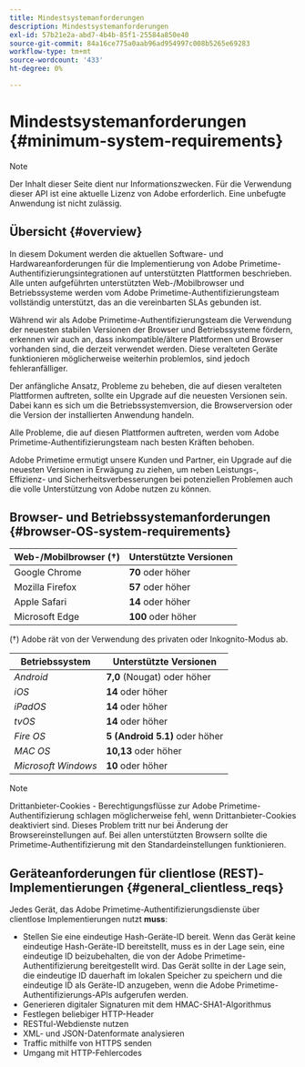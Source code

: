 ```yaml
---
title: Mindestsystemanforderungen
description: Mindestsystemanforderungen
exl-id: 57b21e2a-abd7-4b4b-85f1-25584a850e40
source-git-commit: 84a16ce775a0aab96ad954997c008b5265e69283
workflow-type: tm+mt
source-wordcount: '433'
ht-degree: 0%

---
```


# Mindestsystemanforderungen {#minimum-system-requirements}

>[!NOTE]
>
>Der Inhalt dieser Seite dient nur Informationszwecken. Für die Verwendung dieser API ist eine aktuelle Lizenz von Adobe erforderlich. Eine unbefugte Anwendung ist nicht zulässig.


## Übersicht {#overview}

In diesem Dokument werden die aktuellen Software- und Hardwareanforderungen für die Implementierung von Adobe Primetime-Authentifizierungsintegrationen auf unterstützten Plattformen beschrieben. Alle unten aufgeführten unterstützten Web-/Mobilbrowser und Betriebssysteme werden vom Adobe Primetime-Authentifizierungsteam vollständig unterstützt, das an die vereinbarten SLAs gebunden ist.

Während wir als Adobe Primetime-Authentifizierungsteam die Verwendung der neuesten stabilen Versionen der Browser und Betriebssysteme fördern, erkennen wir auch an, dass inkompatible/ältere Plattformen und Browser vorhanden sind, die derzeit verwendet werden. Diese veralteten Geräte funktionieren möglicherweise weiterhin problemlos, sind jedoch fehleranfälliger.

Der anfängliche Ansatz, Probleme zu beheben, die auf diesen veralteten Plattformen auftreten, sollte ein Upgrade auf die neuesten Versionen sein. Dabei kann es sich um die Betriebssystemversion, die Browserversion oder die Version der installierten Anwendung handeln.

Alle Probleme, die auf diesen Plattformen auftreten, werden vom Adobe Primetime-Authentifizierungsteam nach besten Kräften behoben.

Adobe Primetime ermutigt unsere Kunden und Partner, ein Upgrade auf die neuesten Versionen in Erwägung zu ziehen, um neben Leistungs-, Effizienz- und Sicherheitsverbesserungen bei potenziellen Problemen auch die volle Unterstützung von Adobe nutzen zu können.


## Browser- und Betriebssystemanforderungen {#browser-OS-system-requirements}


| Web-/Mobilbrowser (†) | Unterstützte Versionen |
|---|---|
| Google Chrome | **70** oder höher |
| Mozilla Firefox | **57** oder höher |
| Apple Safari | **14** oder höher |
| Microsoft Edge | **100** oder höher |

(†) Adobe rät von der Verwendung des privaten oder Inkognito-Modus ab.

| Betriebssystem | Unterstützte Versionen |
|---|---|
| *Android* | **7,0** (Nougat) oder höher |
| *iOS* | **14** oder höher |
| *iPadOS* | **14** oder höher |
| *tvOS* | **14** oder höher |
| *Fire OS* | **5 (Android 5.1)** oder höher |
| *MAC OS* | **10,13** oder höher |
| *Microsoft Windows* | **10** oder höher |




>[!NOTE]
>
>Drittanbieter-Cookies - Berechtigungsflüsse zur Adobe Primetime-Authentifizierung schlagen möglicherweise fehl, wenn Drittanbieter-Cookies deaktiviert sind.  Dieses Problem tritt nur bei Änderung der Browsereinstellungen auf. Bei allen unterstützten Browsern sollte die Primetime-Authentifizierung mit den Standardeinstellungen funktionieren.


## Geräteanforderungen für clientlose (REST)-Implementierungen {#general_clientless_reqs}


Jedes Gerät, das Adobe Primetime-Authentifizierungsdienste über clientlose Implementierungen nutzt **muss**:

* Stellen Sie eine eindeutige Hash-Geräte-ID bereit. Wenn das Gerät keine eindeutige Hash-Geräte-ID bereitstellt, muss es in der Lage sein, eine eindeutige ID beizubehalten, die von der Adobe Primetime-Authentifizierung bereitgestellt wird. Das Gerät sollte in der Lage sein, die eindeutige ID dauerhaft im lokalen Speicher zu speichern und die eindeutige ID als Geräte-ID anzugeben, wenn die Adobe Primetime-Authentifizierungs-APIs aufgerufen werden.
* Generieren digitaler Signaturen mit dem HMAC-SHA1-Algorithmus
* Festlegen beliebiger HTTP-Header
* RESTful-Webdienste nutzen
* XML- und JSON-Datenformate analysieren
* Traffic mithilfe von HTTPS senden
* Umgang mit HTTP-Fehlercodes
